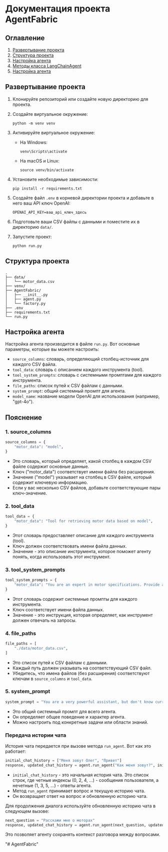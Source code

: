# Документация проекта AgentFabric

## Оглавление
1. [Развертывание проекта](#развертывание-проекта)
2. [Структура проекта](#структура-проекта)
3. [Настройка агента](#настройка-агента)
4. [Методы класса LangChainAgent](#методы-класса-langchainagent)
5. [Настройка агента](#тонкая-настройка-агента)

## Развертывание проекта

1. Клонируйте репозиторий или создайте новую директорию для проекта.

2. Создайте виртуальное окружение:
   ```
   python -m venv venv
   ```

3. Активируйте виртуальное окружение:
   - На Windows:
     ```
     venv\Scripts\activate
     ```
   - На macOS и Linux:
     ```
     source venv/bin/activate
     ```

4. Установите необходимые зависимости:
   ```
   pip install -r requirements.txt
   ```

5. Создайте файл `.env` в корневой директории проекта и добавьте в него ваш API ключ OpenAI:
   ```
   OPENAI_API_KEY=ваш_api_ключ_здесь
   ```

6. Подготовьте ваши CSV файлы с данными и поместите их в директорию `data/`.

7. Запустите проект:
   ```
   python run.py
   ```

## Структура проекта

```
.
├── data/
│   └── motor_data.csv
├── venv/
├── AgentFabric/
│   ├── __init__.py
│   ├── agent.py
│   └── factory.py
├── .env
├── requirements.txt
└── run.py
```

## Настройка агента

Настройка агента производится в файле `run.py`. Вот основные параметры, которые вы можете настроить:

- `source_columns`: словарь, определяющий столбец-источник для каждого CSV файла.
- `tool_data`: словарь с описанием каждого инструмента (tool).
- `tool_system_prompts`: словарь с системными промптами для каждого инструмента.
- `file_paths`: список путей к CSV файлам с данными.
- `system_prompt`: общий системный промпт для агента.
- `model_name`: название модели OpenAI для использования (например, "gpt-4o").



## Пояснение

### 1. source_columns
```python
source_columns = {
    "motor_data": "model",
}
```
- Это словарь, который определяет, какой столбец в каждом CSV файле содержит основные данные.
- Ключ ("motor_data") соответствует имени файла без расширения.
- Значение ("model") указывает на столбец в CSV файле, который содержит ключевую информацию.
- Если у вас несколько CSV файлов, добавьте соответствующие пары ключ-значение.

### 2. tool_data
```python
tool_data = {
    "motor_data": "Tool for retrieving motor data based on model",
}
```
- Этот словарь предоставляет описание для каждого инструмента (tool).
- Ключ должен соответствовать имени файла данных.
- Значение - это описание инструмента, которое поможет агенту понять, когда использовать этот инструмент.

### 3. tool_system_prompts
```python
tool_system_prompts = {
    "motor_data": "You are an expert in motor specifications. Provide accurate and detailed information about motors when asked."
}
```
- Этот словарь содержит системные промпты для каждого инструмента.
- Ключ соответствует имени файла данных.
- Значение - это инструкция, которая определяет, как инструмент должен отвечать на запросы.

### 4. file_paths
```python
file_paths = [
    "./data/motor_data.csv",
]
```
- Это список путей к CSV файлам с данными.
- Каждый путь должен указывать на соответствующий CSV файл.
- Убедитесь, что имена файлов (без расширения) соответствуют ключам в `source_columns` и `tool_data`.

### 5. system_prompt
```python
system_prompt = "You are a very powerful assistant, but don't know current events"
```
- Это общий системный промпт для всего агента.
- Он определяет общее поведение и характер агента.
- Можно настроить под конкретные задачи или области знаний.

### Передача истории чата

История чата передается при вызове метода `run_agent`. Вот как это работает:

```python
initial_chat_history = ["Меня зовут Олег", "Привет"]
response, updated_chat_history = agent.run_agent("Как меня зовут?", initial_chat_history)
```

- `initial_chat_history` - это начальная история чата. Это список строк, где четные индексы (0, 2, 4, ...) - сообщения пользователя, а нечетные (1, 3, 5, ...) - ответы агента.
- Метод `run_agent` принимает вопрос и текущую историю чата.
- Он возвращает ответ на вопрос и обновленную историю чата.

Для продолжения диалога используйте обновленную историю чата в следующем вызове:

```python
next_question = "Расскажи мне о моторах"
response, updated_chat_history = agent.run_agent(next_question, updated_chat_history)
```

Это позволяет агенту сохранять контекст разговора между вопросами.

"# AgentFabric" 
